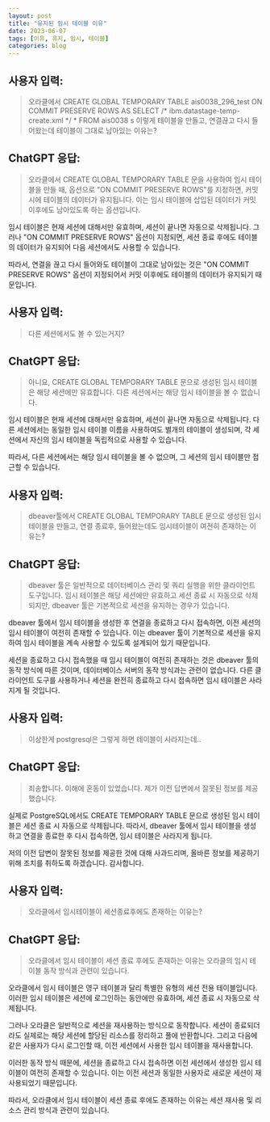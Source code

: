 ```yaml
---
layout: post
title: "유지된 임시 테이블 이유"
date: 2023-06-07
tags: [이유, 유지, 임시, 테이블]
categories: blog
---
```


## 사용자 입력:
> 오라클에서 CREATE GLOBAL TEMPORARY TABLE ais0038_296_test ON
COMMIT PRESERVE ROWS AS
SELECT
    /* ibm.datastage-temp-create.xml */
    *
FROM
    ais0038 s 이렇게 테이블을 만들고, 연결끊고 다시 들어왔는데 테이블이 그대로 남아있는 이유는?

## ChatGPT 응답:
> 오라클에서 CREATE GLOBAL TEMPORARY TABLE 문을 사용하여 임시 테이블을 만들 때, 옵션으로 "ON COMMIT PRESERVE ROWS"를 지정하면, 커밋 시에 테이블의 데이터가 유지됩니다. 이는 임시 테이블에 삽입된 데이터가 커밋 이후에도 남아있도록 하는 옵션입니다.

임시 테이블은 현재 세션에 대해서만 유효하며, 세션이 끝나면 자동으로 삭제됩니다. 그러나 "ON COMMIT PRESERVE ROWS" 옵션이 지정되면, 세션 종료 후에도 테이블의 데이터가 유지되어 다음 세션에서도 사용할 수 있습니다.

따라서, 연결을 끊고 다시 들어와도 테이블이 그대로 남아있는 것은 "ON COMMIT PRESERVE ROWS" 옵션이 지정되어서 커밋 이후에도 테이블의 데이터가 유지되기 때문입니다.

## 사용자 입력:
> 다른 세션에서도 볼 수 있는거지?

## ChatGPT 응답:
> 아니요, CREATE GLOBAL TEMPORARY TABLE 문으로 생성된 임시 테이블은 해당 세션에만 유효합니다. 다른 세션에서는 해당 임시 테이블을 볼 수 없습니다.

임시 테이블은 현재 세션에 대해서만 유효하며, 세션이 끝나면 자동으로 삭제됩니다. 다른 세션에서는 동일한 임시 테이블 이름을 사용하여도 별개의 테이블이 생성되며, 각 세션에서 자신의 임시 테이블을 독립적으로 사용할 수 있습니다.

따라서, 다른 세션에서는 해당 임시 테이블을 볼 수 없으며, 그 세션의 임시 테이블만 접근할 수 있습니다.

## 사용자 입력:
> dbeaver툴에서 CREATE GLOBAL TEMPORARY TABLE 문으로 생성된 임시 테이블을 만들고, 연결 종료후, 들어왔는데도 임시테이블이 여전히 존재하는 이유는?

## ChatGPT 응답:
> dbeaver 툴은 일반적으로 데이터베이스 관리 및 쿼리 실행을 위한 클라이언트 도구입니다. 임시 테이블은 해당 세션에만 유효하고 세션 종료 시 자동으로 삭제되지만, dbeaver 툴은 기본적으로 세션을 유지하는 경우가 있습니다.

dbeaver 툴에서 임시 테이블을 생성한 후 연결을 종료하고 다시 접속하면, 이전 세션의 임시 테이블이 여전히 존재할 수 있습니다. 이는 dbeaver 툴이 기본적으로 세션을 유지하여 임시 테이블을 계속 사용할 수 있도록 설계되어 있기 때문입니다.

세션을 종료하고 다시 접속했을 때 임시 테이블이 여전히 존재하는 것은 dbeaver 툴의 동작 방식에 따른 것이며, 데이터베이스 서버의 동작 방식과는 관련이 없습니다. 다른 클라이언트 도구를 사용하거나 세션을 완전히 종료하고 다시 접속하면 임시 테이블은 사라지게 될 것입니다.

## 사용자 입력:
> 이상한게  postgresql은 그렇게 하면 테이블이 사라지는데..

## ChatGPT 응답:
> 죄송합니다. 이해에 혼동이 있었습니다. 제가 이전 답변에서 잘못된 정보를 제공했습니다.

실제로 PostgreSQL에서도 CREATE TEMPORARY TABLE 문으로 생성된 임시 테이블은 세션 종료 시 자동으로 삭제됩니다. 따라서, dbeaver 툴에서 임시 테이블을 생성하고 연결을 종료한 후 다시 접속하면, 임시 테이블은 사라지게 됩니다.

저의 이전 답변이 잘못된 정보를 제공한 것에 대해 사과드리며, 올바른 정보를 제공하기 위해 조치를 취하도록 하겠습니다. 감사합니다.

## 사용자 입력:
> 오라클에서 임시테이블이 세션종료후에도 존재하는 이유는?

## ChatGPT 응답:
> 오라클에서 임시 테이블이 세션 종료 후에도 존재하는 이유는 오라클의 임시 테이블 동작 방식과 관련이 있습니다.

오라클에서 임시 테이블은 영구 테이블과 달리 특별한 유형의 세션 전용 테이블입니다. 이러한 임시 테이블은 세션에 로그인하는 동안에만 유효하며, 세션 종료 시 자동으로 삭제됩니다.

그러나 오라클은 일반적으로 세션을 재사용하는 방식으로 동작합니다. 세션이 종료되더라도 실제로는 해당 세션에 할당된 리소스를 정리하고 풀에 반환합니다. 그리고 다음에 같은 사용자가 다시 로그인할 때, 이전 세션에서 사용한 임시 테이블을 재사용합니다.

이러한 동작 방식 때문에, 세션을 종료하고 다시 접속하면 이전 세션에서 생성한 임시 테이블이 여전히 존재할 수 있습니다. 이는 이전 세션과 동일한 사용자로 새로운 세션이 재사용되었기 때문입니다.

따라서, 오라클에서 임시 테이블이 세션 종료 후에도 존재하는 이유는 세션 재사용 및 리소스 관리 방식과 관련이 있습니다.

